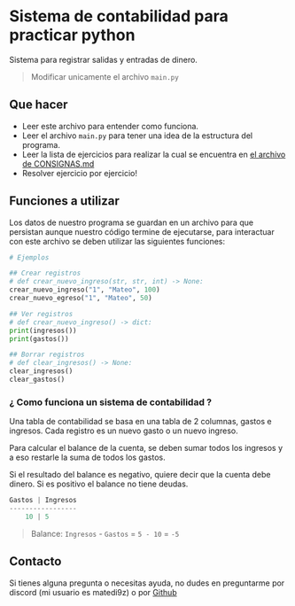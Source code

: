 # Sistema de contabilidad para practicar python

Sistema para registrar salidas y entradas de dinero.

> Modificar unicamente el archivo `main.py`

## Que hacer

- Leer este archivo para entender como funciona.
- Leer el archivo `main.py` para tener una idea de la estructura del programa.
- Leer la lista de ejercicios para realizar la cual se encuentra en [el archivo de CONSIGNAS.md](./CONSIGNAS.md)
- Resolver ejercicio por ejercicio!

## Funciones a utilizar

Los datos de nuestro programa se guardan en un archivo para que persistan aunque nuestro código termine de ejecutarse, para interactuar con este archivo se deben utilizar las siguientes funciones:

```py
# Ejemplos

## Crear registros
# def crear_nuevo_ingreso(str, str, int) -> None:
crear_nuevo_ingreso("1", "Mateo", 100)
crear_nuevo_egreso("1", "Mateo", 50)

## Ver registros
# def crear_nuevo_ingreso() -> dict:
print(ingresos())
print(gastos())

## Borrar registros
# def clear_ingresos() -> None:
clear_ingresos()
clear_gastos()
```

### ¿ Como funciona un sistema de contabilidad ?

Una tabla de contabilidad se basa en una tabla de 2 columnas, gastos e ingresos. Cada registro es un nuevo gasto o un nuevo ingreso.

Para calcular el balance de la cuenta, se deben sumar todos los ingresos y a eso restarle la suma de todos los gastos.

Si el resultado del balance es negativo, quiere decir que la cuenta debe dinero. Si es positivo el balance no tiene deudas.

```s
Gastos | Ingresos
-----------------
    10 | 5
```

> Balance: `Ingresos` - `Gastos` = `5 - 10` = `-5`

## Contacto

Si tienes alguna pregunta o necesitas ayuda, no dudes en preguntarme por discord (mi usuario es matedi9z) o por [Github](https://github.com/MateoDi9z)
